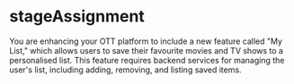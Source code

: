 # stageAssignment
You are enhancing your OTT platform to include a new feature called "My List," which allows users to save their favourite movies and TV shows to a personalised list. This feature requires backend services for managing the user's list, including adding, removing, and listing saved items.
